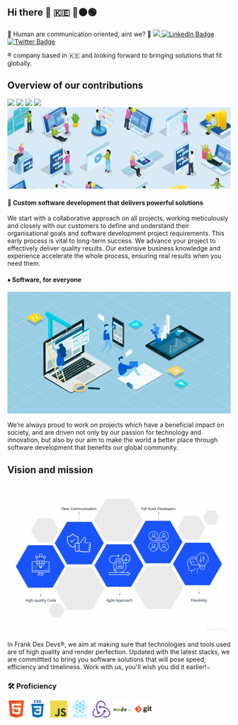 ## Hi there 👋 :kenya: :red_circle::orange_circle::green_circle:

<div id="badges">
 💬 Human are communication oriented, aint we? 🧞
 <a href="mailto:lucasfrank254@gmail.com">
 <img src="https://img.shields.io/badge/Gmail-D14836?style=for-the-badge&logo=gmail&logoColor=white"/>
  </a>
  <a href="https://www.linkedin.com/in/francis-karuri-b30334177/">
    <img src="https://img.shields.io/badge/LinkedIn-blue?style=for-the-badge&logo=linkedin&logoColor=white" alt="LinkedIn Badge"/>
  </a>
  <a href="https://twitter.com/dev_luke_254">
    <img src="https://img.shields.io/badge/Twitter-blue?style=for-the-badge&logo=twitter&logoColor=white" alt="Twitter Badge"/>
  </a>
 </div>

:registered: company based in :kenya: and looking forward to bringing solutions that fit globally.

## Overview of our contributions

<div float="left">
<img src="https://github-readme-stats.vercel.app/api?username=LUCASFRANKINC&show_icons=true&theme=radical" /> 
<img src="https://github-readme-streak-stats.herokuapp.com/?user=LUCASFRANKINC&theme=radical" /> 
<img src="https://github-readme-stats.vercel.app/api/top-langs/?username=LUCASFRANKINC&show_icons=true&theme=radical&langs_count=8)](https://github.com/LUCASFRANKINC/github-readme-stats" height="250em"/> 
 <img src="https://activity-graph.herokuapp.com/graph?username=LUCASFRANKINC&theme=radical" height="250em" />
</div>


<img src="https://github.com/Frank-Dex-Devs/.github/blob/main/profile/2.png"/>

#### :telescope: Custom software development that delivers powerful solutions

We start with a collaborative approach on all projects, working meticulously and closely with our customers to define and understand 
their organisational goals and software development project requirements. This early process is vital to long-term success. 
We advance your project to effectively deliver quality results. Our extensive business knowledge and experience accelerate the whole process, 
ensuring real results when you need them.


#### :diamonds: Software, for everyone 

<img src="https://github.com/Frank-Dex-Devs/.github/blob/main/profile/1.png"/>

We’re always proud to work on projects which have a beneficial impact on society, and are driven not only by our passion for technology and innovation, but also by our aim to make the world a better place through software development that benefits our global community.

## Vision and mission

<img src="https://github.com/Frank-Dex-Devs/.github/blob/main/profile/4.png"/>

In Frank Dex Devs&reg;, we aim at making sure that technologies and tools used are of high quality and render
perfection. Updated with the latest stacks, we are committted to bring you software solutions that will pose speed,
efficiency and timeliness. Work with us, you'll wish you did it earlier!&smile;

### :hammer_and_wrench: Proficiency
<div>
  <img src="https://github.com/devicons/devicon/blob/master/icons/html5/html5-original.svg" title="HTML5" alt="HTML" width="40" height="40"/>&nbsp;
  <img src="https://github.com/devicons/devicon/blob/master/icons/css3/css3-plain-wordmark.svg"  title="CSS3" alt="CSS" width="40" height="40"/>&nbsp;
  <img src="https://github.com/devicons/devicon/blob/master/icons/javascript/javascript-original.svg" title="JavaScript" alt="JavaScript" width="40" height="40"/>&nbsp;
  <img src="https://github.com/devicons/devicon/blob/master/icons/react/react-original-wordmark.svg" title="React" alt="React" width="40" height="40"/>&nbsp;
  <img src="https://github.com/devicons/devicon/blob/master/icons/redux/redux-original.svg" title="Redux" alt="Redux " width="40" height="40"/>&nbsp;
  <img src="https://github.com/devicons/devicon/blob/master/icons/nodejs/nodejs-original-wordmark.svg" title="NodeJS" alt="NodeJS" width="40" height="40"/>&nbsp;
  <img src="https://github.com/devicons/devicon/blob/master/icons/git/git-original-wordmark.svg" title="Git" **alt="Git" width="40" height="40"/>
</div>
